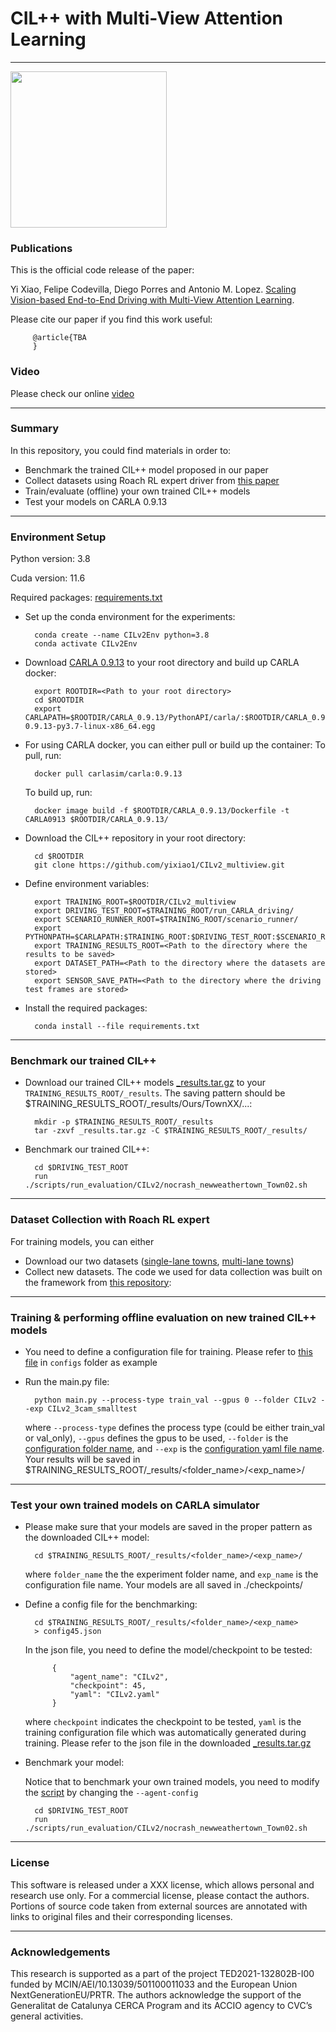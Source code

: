 # CIL++ with Multi-View Attention Learning
-------------------------------------------------------------

 <img src="Driving.gif" height="250">

### Publications
This is the official code release of the paper:

Yi Xiao, Felipe Codevilla, Diego Porres and Antonio M. Lopez. [Scaling Vision-based End-to-End Driving with Multi-View Attention Learning]().

Please cite our paper if you find this work useful:

         @article{TBA
         }

### Video
Please check our online [video]()

-------------------------------------------------------------
### Summary

In this repository, you could find materials in order to:

 * Benchmark the trained CIL++ model proposed in our paper
 * Collect datasets using Roach RL expert driver from [this paper](https://arxiv.org/abs/2108.08265)
 * Train/evaluate (offline) your own trained CIL++ models
 * Test your models on CARLA 0.9.13

-------------------------------------------------------------
### Environment Setup

Python version: 3.8

Cuda version: 11.6

Required packages: [requirements.txt](https://github.com/yixiao1/CILv2_multiview/blob/main/requirements.txt)

* Set up the conda environment for the experiments:

        conda create --name CILv2Env python=3.8
        conda activate CILv2Env

* Download [CARLA 0.9.13](https://github.com/carla-simulator/carla/releases/tag/0.9.13/) to your root directory and build up CARLA docker:

        export ROOTDIR=<Path to your root directory>
        cd $ROOTDIR
        export CARLAPATH=$ROOTDIR/CARLA_0.9.13/PythonAPI/carla/:$ROOTDIR/CARLA_0.9.13/PythonAPI/carla/dist/carla-0.9.13-py3.7-linux-x86_64.egg

* For using CARLA docker, you can either pull or build up the container:
    To pull, run:

        docker pull carlasim/carla:0.9.13

    To build up, run:

        docker image build -f $ROOTDIR/CARLA_0.9.13/Dockerfile -t CARLA0913 $ROOTDIR/CARLA_0.9.13/

* Download the CIL++ repository in your root directory:

        cd $ROOTDIR
        git clone https://github.com/yixiao1/CILv2_multiview.git

* Define environment variables:

        export TRAINING_ROOT=$ROOTDIR/CILv2_multiview
        export DRIVING_TEST_ROOT=$TRAINING_ROOT/run_CARLA_driving/
        export SCENARIO_RUNNER_ROOT=$TRAINING_ROOT/scenario_runner/
        export PYTHONPATH=$CARLAPATH:$TRAINING_ROOT:$DRIVING_TEST_ROOT:$SCENARIO_RUNNER_ROOT
        export TRAINING_RESULTS_ROOT=<Path to the directory where the results to be saved>
        export DATASET_PATH=<Path to the directory where the datasets are stored>
        export SENSOR_SAVE_PATH=<Path to the directory where the driving test frames are stored>

* Install the required packages:

        conda install --file requirements.txt

-------------------------------------------------------------
### Benchmark our trained CIL++

* Download our trained CIL++ models [_results.tar.gz](https://drive.google.com/file/d/1GLo5mVrmyNsb5pLqksYnjR8fN1-ZptHE/view?usp=sharing)
to your `TRAINING_RESULTS_ROOT/_results`. The saving pattern should be $TRAINING_RESULTS_ROOT/_results/Ours/TownXX/...:

        mkdir -p $TRAINING_RESULTS_ROOT/_results
        tar -zxvf _results.tar.gz -C $TRAINING_RESULTS_ROOT/_results/

* Benchmark our trained CIL++:

        cd $DRIVING_TEST_ROOT
        run ./scripts/run_evaluation/CILv2/nocrash_newweathertown_Town02.sh

-------------------------------------------------------------
### Dataset Collection with Roach RL expert

For training models, you can either

* Download our two datasets ([single-lane towns](), [multi-lane towns]())
* Collect new datasets. The code we used for data collection was built on the framework from [this repository](https://github.com/zhejz/carla-roach):

-------------------------------------------------------------
### Training & performing offline evaluation on new trained CIL++ models

* You need to define a configuration file for training. Please refer to [this file](https://github.com/yixiao1/CILv2_multiview/blob/main/configs/CILv2/CILv2_3cam_smalltest.yaml) in `configs` folder as example

* Run the main.py file:

        python main.py --process-type train_val --gpus 0 --folder CILv2 --exp CILv2_3cam_smalltest

    where `--process-type` defines the process type (could be either train_val or val_only), `--gpus` defines the gpus to be used,
    `--folder` is the [configuration folder name](https://github.com/yixiao1/CILv2_multiview/tree/main/configs/CILv2),
    and `--exp` is the [configuration yaml file name](https://github.com/yixiao1/CILv2_multiview/blob/main/configs/CILv2/CILv2_3cam_smalltest.yaml).
    Your results will be saved in $TRAINING_RESULTS_ROOT/_results/<folder_name>/<exp_name>/

-------------------------------------------------------------
### Test your own trained models on CARLA simulator

* Please make sure that your models are saved in the proper pattern as the downloaded CIL++ model:

        cd $TRAINING_RESULTS_ROOT/_results/<folder_name>/<exp_name>/

    where `folder_name` the the experiment folder name, and `exp_name` is the configuration file name.
    Your models are all saved in ./checkpoints/

* Define a config file for the benchmarking:

        cd $TRAINING_RESULTS_ROOT/_results/<folder_name>/<exp_name>
        > config45.json

    In the json file, you need to define the model/checkpoint to be tested:

            {
                "agent_name": "CILv2",
                "checkpoint": 45,
                "yaml": "CILv2.yaml"
            }
    where `checkpoint` indicates the checkpoint to be tested, `yaml` is the training configuration file which was
    automatically generated during training. Please refer to the json file in the downloaded [_results.tar.gz](https://drive.google.com/file/d/1GLo5mVrmyNsb5pLqksYnjR8fN1-ZptHE/view?usp=sharing)

* Benchmark your model:

    Notice that to benchmark your own trained models, you need to modify the [script](https://github.com/yixiao1/CILv2_multiview/blob/main/run_CARLA_driving/scripts/run_evaluation/CILv2/nocrash_newweathertown_Town02_lbc.sh) by changing the `--agent-config`

        cd $DRIVING_TEST_ROOT
        run ./scripts/run_evaluation/CILv2/nocrash_newweathertown_Town02.sh

-------------------------------------------------------------
### License
This software is released under a XXX license, which allows personal and research use only.
For a commercial license, please contact the authors. Portions of source code taken from external sources
are annotated with links to original files and their corresponding licenses.

-------------------------------------------------------------
### Acknowledgements
This research is supported as a part of the project TED2021-132802B-I00 funded by MCIN/AEI/10.13039/501100011033 and the European Union NextGenerationEU/PRTR.
The authors acknowledge the support of the Generalitat de Catalunya CERCA Program and its ACCIO agency to CVC’s general activities.




